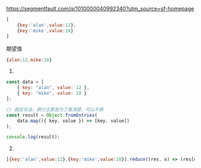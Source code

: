 https://segmentfault.com/q/1010000040992340?utm_source=sf-homepage



```javascript
[
    {key:'alan',value:12},
    {key:'mike',value:18}
]
```

期望值

```javascript
{alan:12,mike:18}
```



1.

```javascript
const data = [
    { key: "alan", value: 12 },
    { key: "mike", value: 18 }
];

// 就这句话，换行主要是为了看清楚，可以不换
const result = Object.fromEntries(
    data.map(({ key, value }) => [key, value])
);

console.log(result);
```

2.

```javascript
[{key:'alan',value:12},{key:'mike',value:18}].reduce((res, o) => (res[o.key] = o.value, res), {})
```

